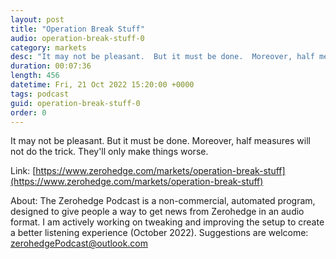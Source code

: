 ```yaml
---
layout: post
title: "Operation Break Stuff"
audio: operation-break-stuff-0
category: markets
desc: "It may not be pleasant.  But it must be done.  Moreover, half measures will not do the trick.  They'll only make things worse."
duration: 00:07:36
length: 456
datetime: Fri, 21 Oct 2022 15:20:00 +0000
tags: podcast
guid: operation-break-stuff-0
order: 0
---
```

It may not be pleasant.  But it must be done.  Moreover, half measures will not do the trick.  They'll only make things worse.

Link: [https://www.zerohedge.com/markets/operation-break-stuff](https://www.zerohedge.com/markets/operation-break-stuff)

About: The Zerohedge Podcast is a non-commercial, automated program, designed to give people a way to get news from Zerohedge in an audio format.  I am actively working on tweaking and improving the setup to create a better listening experience (October 2022).  Suggestions are welcome: [zerohedgePodcast@outlook.com](mailto:zerohedgePodcast@outlook.com)